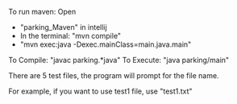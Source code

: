 To run maven: Open 
- "parking_Maven" in intellij
- In the terminal: "mvn compile"
- "mvn exec:java -Dexec.mainClass=main.java.main"

To Compile: "javac parking\.*java"
To Execute: "java parking/main"

There are 5 test files, the program will prompt for the file name.

For example, if you want to use test1 file, use "test1.txt"
